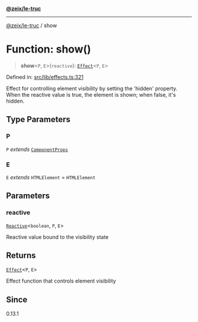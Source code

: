 [**@zeix/le-truc**](../README.md)

---

[@zeix/le-truc](../globals.md) / show

# Function: show()

> **show**\<`P`, `E`\>(`reactive`): [`Effect`](../type-aliases/Effect.md)\<`P`, `E`\>

Defined in: [src/lib/effects.ts:321](https://github.com/zeixcom/le-truc/blob/a2e3a5bb1b7ab9e964c80c41c9edbb895cf2ce79/src/lib/effects.ts#L321)

Effect for controlling element visibility by setting the 'hidden' property.
When the reactive value is true, the element is shown; when false, it's hidden.

## Type Parameters

### P

`P` _extends_ [`ComponentProps`](../type-aliases/ComponentProps.md)

### E

`E` _extends_ `HTMLElement` = `HTMLElement`

## Parameters

### reactive

[`Reactive`](../type-aliases/Reactive.md)\<`boolean`, `P`, `E`\>

Reactive value bound to the visibility state

## Returns

[`Effect`](../type-aliases/Effect.md)\<`P`, `E`\>

Effect function that controls element visibility

## Since

0.13.1
